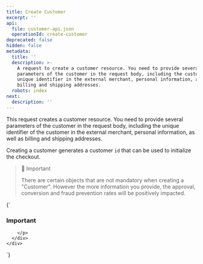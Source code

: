 ```yaml
---
title: Create Customer
excerpt: ''
api:
  file: customer-api.json
  operationId: create-customer
deprecated: false
hidden: false
metadata:
  title: ''
  description: >-
    A request to create a customer resource. You need to provide several
    parameters of the customer in the request body, including the customer's
    unique identifier in the external merchant, personal information, and
    billing and shipping addresses.
  robots: index
next:
  description: ''
---
```

This request creates a customer resource. You need to provide several parameters of the customer in the request body, including the unique identifier of the customer in the external merchant, personal information, as well as billing and shipping addresses.

Creating a customer generates a customer `id` that can be used to initialize the checkout.

> 🚧 Important
>
> There are certain objects that are not mandatory when creating a "Customer". However the more information you provide, the approval, conversion and fraud prevention rates will be positively impacted.

<HTMLBlock>{`
<body>
  <div class="infoBlockContainer alert">
    <div class="verticalLineAlert"></div>
    <div>
      <h3>Important</h3>
      <div class="contentContainer">
        <p>

        </p>
      </div>
    </div>
  </div>
</body>
`}</HTMLBlock>